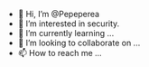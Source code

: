 - 👋 Hi, I’m @Pepeperea
- 👀 I’m interested in security.
- 🌱 I’m currently learning ...
- 💞️ I’m looking to collaborate on ...
- 📫 How to reach me ...

<!---
Pepeperea/Pepeperea is a ✨ special ✨ repository because its `README.md` (this file) appears on your GitHub profile.
You can click the Preview link to take a look at your changes.
--->
